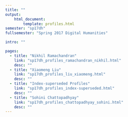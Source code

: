 ```yaml
---
title: ""
output:
    html_document:
        template: profiles.html
semester: "sp17dh"
fullsemester: "Spring 2017 Digital Humanities"

intro: ""

pages:
  - title: "Nikhil Ramachandran"
    link: "sp17dh_profiles_ramachandran_nikhil.html"
    desc: ""
  - title: "Xiaomeng Liu"
    link: "sp17dh_profiles_liu_xiaomeng.html"
    desc: ""
  - title: "Index-superseded Profiles"
    link: "sp17dh_profiles_index-superseded.html"
    desc: ""
  - title: "Sohini Chattopadhyay"
    link: "sp17dh_profiles_chattopadhyay_sohini.html"
    desc: ""
---
```


